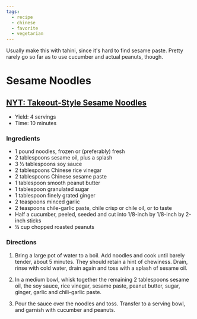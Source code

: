 ```yaml
---
tags:
  - recipe
  - chinese
  - favorite
  - vegetarian
---
```


Usually make this with tahini, since it's hard to find sesame paste. Pretty
rarely go so far as to use cucumber and actual peanuts, though.

# Sesame Noodles

## [NYT: Takeout-Style Sesame Noodles][nyt]

[nyt]: https://cooking.nytimes.com/recipes/9558-takeout-style-sesame-noodles

- Yield: 4 servings
- Time: 10 minutes

### Ingredients

- 1 pound noodles, frozen or (preferably) fresh
- 2 tablespoons sesame oil, plus a splash
- 3 ½ tablespoons soy sauce
- 2 tablespoons Chinese rice vinegar
- 2 tablespoons Chinese sesame paste
- 1 tablespoon smooth peanut butter
- 1 tablespoon granulated sugar
- 1 tablespoon finely grated ginger
- 2 teaspoons minced garlic
- 2 teaspoons chile-garlic paste, chile crisp or chile oil, or to taste
- Half a cucumber, peeled, seeded and cut into 1/8-inch by 1/8-inch by 2-inch
  sticks
- ¼ cup chopped roasted peanuts

### Directions

1. Bring a large pot of water to a boil. Add noodles and cook until barely
   tender, about 5 minutes. They should retain a hint of chewiness. Drain,
   rinse with cold water, drain again and toss with a splash of sesame oil.

1. In a medium bowl, whisk together the remaining 2 tablespoons sesame oil, the
   soy sauce, rice vinegar, sesame paste, peanut butter, sugar, ginger, garlic
   and chili-garlic paste.

1. Pour the sauce over the noodles and toss. Transfer to a serving bowl, and
   garnish with cucumber and peanuts.
